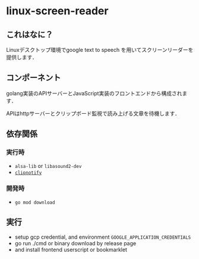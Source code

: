 # linux-screen-reader

## これはなに？
Linuxデスクトップ環境でgoogle text to speech を用いてスクリーンリーダーを提供します．


## コンポーネント

golang実装のAPIサーバーとJavaScript実装のフロントエンドから構成されます．

APIはhttpサーバーとクリップボード監視で読み上げる文章を待機します．

## 依存関係

### 実行時

* `alsa-lib` or `libasound2-dev`
* [`clipnotify`](https://github.com/cdown/clipnotify) 

### 開発時
* `go mod download` 

## 実行
* setup gcp credential, and environment `GOOGLE_APPLICATION_CREDENTIALS`
* go run ./cmd or binary download by release page
* and install frontend userscript or bookmarklet
